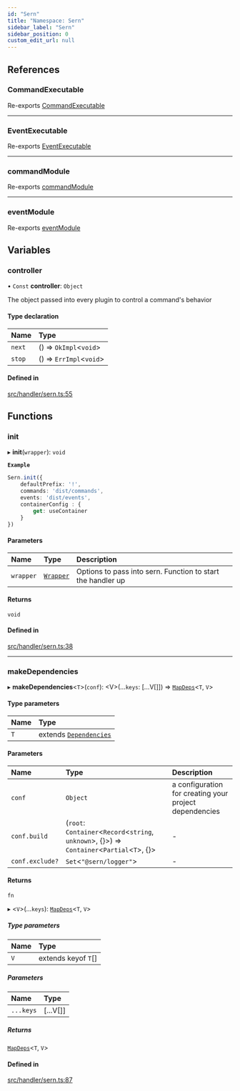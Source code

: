 ```yaml
---
id: "Sern"
title: "Namespace: Sern"
sidebar_label: "Sern"
sidebar_position: 0
custom_edit_url: null
---
```


## References

### CommandExecutable

Re-exports [CommandExecutable](../classes/CommandExecutable.md)

___

### EventExecutable

Re-exports [EventExecutable](../classes/EventExecutable.md)

___

### commandModule

Re-exports [commandModule](../modules.md#commandmodule-1)

___

### eventModule

Re-exports [eventModule](../modules.md#eventmodule-1)

## Variables

### controller

• `Const` **controller**: `Object`

The object passed into every plugin to control a command's behavior

#### Type declaration

| Name | Type |
| :------ | :------ |
| `next` | () => `OkImpl`<`void`\> |
| `stop` | () => `ErrImpl`<`void`\> |

#### Defined in

[src/handler/sern.ts:55](https://github.com/sern-handler/handler/blob/eb2924c/src/handler/sern.ts#L55)

## Functions

### init

▸ **init**(`wrapper`): `void`

**`Example`**

```ts title="src/index.ts"
Sern.init({
    defaultPrefix: '!',
    commands: 'dist/commands',
    events: 'dist/events',
    containerConfig : {
        get: useContainer
    }
})
```

#### Parameters

| Name | Type | Description |
| :------ | :------ | :------ |
| `wrapper` | [`Wrapper`](../interfaces/Wrapper.md) | Options to pass into sern.  Function to start the handler up |

#### Returns

`void`

#### Defined in

[src/handler/sern.ts:38](https://github.com/sern-handler/handler/blob/eb2924c/src/handler/sern.ts#L38)

___

### makeDependencies

▸ **makeDependencies**<`T`\>(`conf`): <V\>(...`keys`: [...V[]]) => [`MapDeps`](../modules.md#mapdeps)<`T`, `V`\>

#### Type parameters

| Name | Type |
| :------ | :------ |
| `T` | extends [`Dependencies`](../interfaces/Dependencies.md) |

#### Parameters

| Name | Type | Description |
| :------ | :------ | :------ |
| `conf` | `Object` | a configuration for creating your project dependencies |
| `conf.build` | (`root`: `Container`<`Record`<`string`, `unknown`\>, {}\>) => `Container`<`Partial`<`T`\>, {}\> | - |
| `conf.exclude?` | `Set`<``"@sern/logger"``\> | - |

#### Returns

`fn`

▸ <`V`\>(...`keys`): [`MapDeps`](../modules.md#mapdeps)<`T`, `V`\>

##### Type parameters

| Name | Type |
| :------ | :------ |
| `V` | extends keyof `T`[] |

##### Parameters

| Name | Type |
| :------ | :------ |
| `...keys` | [...V[]] |

##### Returns

[`MapDeps`](../modules.md#mapdeps)<`T`, `V`\>

#### Defined in

[src/handler/sern.ts:87](https://github.com/sern-handler/handler/blob/eb2924c/src/handler/sern.ts#L87)
